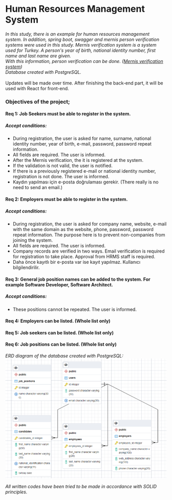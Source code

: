 # Human Resources Management System

*In this study, there is an example for human resources management system. 
In addition, spring boot, swagger and mernis person verification systems were used in this study.
Mernis verification system is a system used for Turkey. 
A person's year of birth, national identity number, first name and last name are given. <br/> With this information, person verification can be done. 
([Mernis verification system](https://tckimlik.nvi.gov.tr/Service/KPSPublic.asmx?WSDL)) <br/>
Database created with PostgreSQL.* <br/> <br/> Updates will be made over time. After finishing the back-end part, it will be used with React for front-end. <br/>

### Objectives of the project; <br/>
#### Req 1: Job Seekers must be able to register in the system.
##### Accept conditions:
- During registration, the user is asked for name, surname, national identity number, year of birth, e-mail, password, password repeat information.
- All fields are required. The user is informed.
- After the Mernis verification, the it is registered at the system.
- If the validation is not valid, the user is notified.
- If there is a previously registered e-mail or national identity number, registration is not done. The user is informed.
- Kaydın yapılması için e-posta doğrulaması gerekir. (There really is no need to send an email.) <br/>

#### Req 2: Employers must be able to register in the system.
##### Accept conditions:
- During registration, the user is asked for company name, website, e-mail with the same domain as the website, phone, password, password repeat information. The purpose here is to prevent non-companies from joining the system.
- All fields are required. The user is informed.
- Company records are verified in two ways. Email verification is required for registration to take place. Approval from HRMS staff is required.
- Daha önce kayıtlı bir e-posta var ise kayıt yapılmaz. Kullanıcı bilgilendirilir. <br/>
#### Req 3: General job position names can be added to the system. For example Software Developer, Software Architect.
##### Accept conditions:
- These positions cannot be repeated. The user is informed. <br/>
#### Req 4: Employers can be listed. (Whole list only) <br/>
#### Req 5: Job seekers can be listed. (Whole list only) <br/>
#### Req 6: Job positions can be listed. (Whole list only) <br/>

*ERD diagram of the database created with PostgreSQL:* <br/>
![ERD Diagram](https://github.com/RecepFatih/JavaReactCamp/blob/main/hiringsystem/ERDdiagram.png)

*All written codes have been tried to be made in accordance with SOLID principles.*
